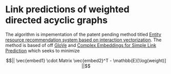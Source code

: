 # Link predictions of weighted directed acyclic graphs
The algorithm is impementation of the patent pending method titled [Entity resource recommendation system based on interaction vectorization](https://patentimages.storage.googleapis.com/0a/ed/f5/47c57355c3ef30/US20200151597A1.pdf). The method is based of off [GloVe](https://nlp.stanford.edu/pubs/glove.pdf) and [Complex Embeddings for Simple Link Prediction](https://arxiv.org/pdf/1606.06357.pdf) which seeks to minimize 
```math
|| \vec{embed1} \cdot Matrix \vec{embed2}^T - \mathbb{E}[\log(weight)] ||
```
